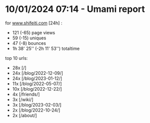 # 10/01/2024 07:14 - Umami report
for www.shifeiti.com [24h] :

 - 121 (-65) page views
 - 59 (-15) uniques
 - 47 (-8) bounces
 - 1h 38' 25'' (-2h 11' 53'') totaltime


top 10 urls:
 - 28x [/]
 - 24x [/blog/2022-12-09/]
 - 24x [/blog/2023-01-12/]
 - 11x [/blog/2022-05-07/]
 - 10x [/blog/2022-12-22/]
 - 4x [/friends/]
 - 3x [/wiki/]
 - 3x [/blog/2023-02-03/]
 - 2x [/blog/2022-10-24/]
 - 2x [/about/]



